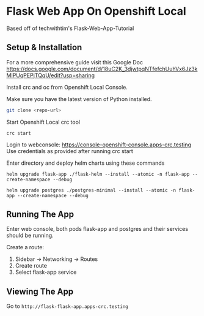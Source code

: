 # Flask Web App On Openshift Local

Based off of techwithtim's Flask-Web-App-Tutorial

## Setup & Installation

For a more comprehensive guide visit this Google Doc https://docs.google.com/document/d/18uC2K_3djwtpqNTfefchUuhVx6Jz3kMIPUqPEPjTQqU/edit?usp=sharing

Install crc and oc from Openshift Local Console.

Make sure you have the latest version of Python installed.

```bash
git clone <repo-url>
```
Start Openshift Local crc tool

```cli
crc start
```
Login to webconsole: https://console-openshift-console.apps-crc.testing
Use credentials as provided after running crc start

Enter directory and deploy helm charts using these commands

```cli
helm upgrade flask-app ./flask-helm --install --atomic -n flask-app --create-namespace --debug
```

```cli
helm upgrade postgres ./postgres-minimal --install --atomic -n flask-app --create-namespace --debug
```


## Running The App
Enter web console, both pods flask-app and postgres and their services should be running.

Create a route: 
 1) Sidebar -> Networking -> Routes
 2) Create route
 3) Select flask-app service


## Viewing The App

Go to `http://flask-flask-app.apps-crc.testing`
